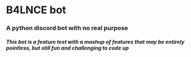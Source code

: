 # B4LNCE bot
### A python discord bot with no real purpose
##### This bot is a feature test with a mashup of features that may be entirely pointless, but still fun and challenging to code up